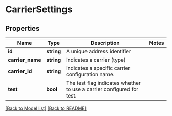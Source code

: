 # CarrierSettings

## Properties
Name | Type | Description | Notes
------------ | ------------- | ------------- | -------------
**id** | **string** | A unique address identifier | 
**carrier_name** | **string** | Indicates a carrier (type) | 
**carrier_id** | **string** | Indicates a specific carrier configuration name. | 
**test** | **bool** | The test flag indicates whether to use a carrier configured for test. | 

[[Back to Model list]](../README.md#documentation-for-models) [[Back to README]](../README.md)

